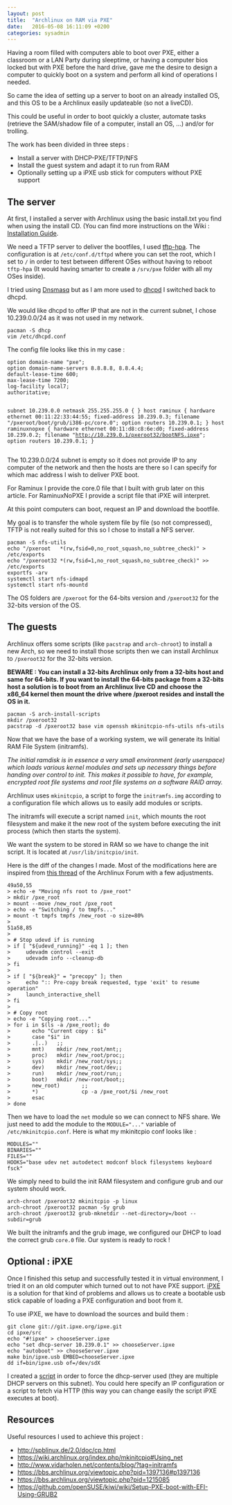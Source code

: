 ```yaml
---
layout: post
title:  "Archlinux on RAM via PXE"
date:   2016-05-08 16:11:09 +0200
categories: sysadmin
---
```


Having a room filled with computers able to boot over PXE, either a classroom or a LAN Party during sleeptime, or having a computer bios locked but with PXE before the hard drive, gave me the desire to design a computer to quickly boot on a system and perform all kind of operations I needed.

So came the idea of setting up a server to boot on an already installed OS, and this OS to be a Archlinux easily updateable (so not a liveCD).

This could be useful in order to boot quickly a cluster, automate tasks (retrieve the SAM/shadow file of a computer, install an OS, ...) and/or for trolling.

The work has been divided in three steps :

- Install a server with DHCP-PXE/TFTP/NFS
- Install the guest system and adapt it to run from RAM
- Optionally setting up a iPXE usb stick for computers without PXE support

## The server

At first, I installed a server with Archlinux using the basic install.txt you find when using the install CD. (You can find more instructions on the Wiki : [Installation Guide](https://wiki.archlinux.org/index.php/Installation_guide).

We need a TFTP server to deliver the bootfiles, I used [tftp-hpa](https://www.archlinux.org/packages/?name=tftp-hpa). The configuration is at `/etc/conf.d/tftpd` where you can set the root, which I set to `/` in order to test between different OSes without having to reboot `tftp-hpa` (It would having smarter to create a `/srv/pxe` folder with all my OSes inside).

I tried using [Dnsmasq](https://wiki.archlinux.org/index.php/dnsmasq) but as I am more used to [dhcpd](https://wiki.archlinux.org/index.php/Dhcpd) I switched back to dhcpd.

We would like dhcpd to offer IP that are not in the current subnet, I chose 10.239.0.0/24 as it was not used in my network.

<div><pre class="command-line" data-user="mr" data-host="server" data-output="">
<code class="language-bash">pacman -S dhcp
vim /etc/dhcpd.conf</code></pre></div>

The config file looks like this in my case :

<div><pre class="language-julia"><code class="language-julia">option domain-name "pxe";
option domain-name-servers 8.8.8.8, 8.8.4.4;
default-lease-time 600;
max-lease-time 7200;
log-facility local7;
authoritative;

subnet 10.239.0.0 netmask 255.255.255.0 {
}
host raminux {
   hardware ethernet 00:11:22:33:44:55;
   fixed-address 10.239.0.3;
   filename "/pxeroot/boot/grub/i386-pc/core.0";
   option routers 10.239.0.1;
}
host raminuxnopxe {
   hardware ethernet 00:11:d8:c8:6e:d0;
   fixed-address 10.239.0.2;
   filename "http://10.239.0.1/pxeroot32/bootNFS.ipxe";
   option routers 10.239.0.1;
}
</code></pre></div>

The 10.239.0.0/24 subnet is empty so it does not provide IP to any computer of the network and then the hosts are there so I can specify for which mac address I wish to deliver PXE boot.

For Raminux I provide the core.0 file that I built with grub later on this article. For RaminuxNoPXE I provide a script file that iPXE will interpret.

At this point computers can boot, request an IP and download the bootfile.

My goal is to transfer the whole system file by file (so not compressed), TFTP is not really suited for this so I chose to install a NFS server.

<div><pre class="command-line" data-user="mr" data-host="server" data-output="">
<code class="language-bash">pacman -S nfs-utils
echo "/pxeroot   *(rw,fsid=0,no_root_squash,no_subtree_check)" > /etc/exports
echo "/pxeroot32 *(rw,fsid=1,no_root_squash,no_subtree_check)" >> /etc/exports
exportfs -arv
systemctl start nfs-idmapd
systemctl start nfs-mountd</code></pre></div><!--*-->

The OS folders are `/pxeroot` for the 64-bits version and `/pxeroot32` for the 32-bits version of the OS.

## The guests

Archlinux offers some scripts (like `pacstrap` and `arch-chroot`) to install a new Arch, so we need to install those scripts then we can install Archlinux to `/pxeroot32` for the 32-bits version.

**BEWARE : You can install a 32-bits Archlinux only from a 32-bits host and same for 64-bits. If you want to install the 64-bits package from a 32-bits host a solution is to boot from an Archlinux live CD and choose the x86_64 kernel then mount the drive where /pxeroot resides and install the OS in it.**

<div><pre class="command-line" data-user="mr" data-host="server" data-output="">
<code class="language-bash">pacman -S arch-install-scripts
mkdir /pxeroot32
pacstrap -d /pxeroot32 base vim openssh mkinitcpio-nfs-utils nfs-utils</code></pre></div>

Now that we have the base of a working system, we will generate its Initial RAM File System (initramfs).

*The initial ramdisk is in essence a very small environment (early userspace) which loads various kernel modules and sets up necessary things before handing over control to init. This makes it possible to have, for example, encrypted root file systems and root file systems on a software RAID array.*

Archlinux uses `mkinitcpio`, a script to forge the `initramfs.img` according to a configuration file which allows us to easily add modules or scripts.

The initramfs will execute a script named `init`, which mounts the root filesystem and make it the new root of the system before executing the init process (which then starts the system).

We want the system to be stored in RAM so we have to change the init script. It is located at `/usr/lib/initcpio/init`.

Here is the diff of the changes I made. Most of the modifications here are inspired from [this thread](https://bbs.archlinux.org/viewtopic.php?pid=1215085) of the Archlinux Forum with a few adjustments.

<div><pre class="language-bash">
<code class="language-bash">49a50,55
> echo -e "Moving nfs root to /pxe_root"
> mkdir /pxe_root
> mount --move /new_root /pxe_root
> echo -e "Switching / to tmpfs..."
> mount -t tmpfs tmpfs /new_root -o size=80%
>
51a58,85
>
> # Stop udevd if is running
> if [ "${udevd_running}" -eq 1 ]; then
>     udevadm control --exit
>     udevadm info --cleanup-db
> fi
>
> if [ "${break}" = "precopy" ]; then
>     echo ":: Pre-copy break requested, type 'exit' to resume operation"
>     launch_interactive_shell
> fi
>
> # Copy root
> echo -e "Copying root..."
> for i in $(ls -a /pxe_root); do
>       echo "Current copy : $i"
>       case "$i" in
>       .|..)   ;;
>       mnt)    mkdir /new_root/mnt;;
>       proc)   mkdir /new_root/proc;;
>       sys)    mkdir /new_root/sys;;
>       dev)    mkdir /new_root/dev;;
>       run)    mkdir /new_root/run;;
>       boot)   mkdir /new-root/boot;;
>       new_root)       ;;
>       *)              cp -a /pxe_root/$i /new_root
>       esac
> done</code></pre></div><!--*-->

Then we have to load the `net` module so we can connect to NFS share. We just need to add the module to the `MODULE="..."` variable of `/etc/mkinitcpio.conf`. Here is what my mkinitcpio conf looks like :

<div><pre class="language-bash">
<code class="language-bash">MODULES=""
BINARIES=""
FILES=""
HOOKS="base udev net autodetect modconf block filesystems keyboard fsck"</code></pre></div>

We simply need to build the init RAM filesystem and configure grub and our system should work.

<div><pre class="command-line" data-user="mr" data-host="server" data-output="">
<code class="language-bash">arch-chroot /pxeroot32 mkinitcpio -p linux
arch-chroot /pxeroot32 pacman -Sy grub
arch-chroot /pxeroot32 grub-mknetdir --net-directory=/boot --subdir=grub</code></pre></div>

We built the initramfs and the grub image, we configured our DHCP to load the correct grub `core.0` file. Our system is ready to rock !

## Optional : iPXE

Once I finished this setup and successfully tested it in virtual environment, I tried it on an old computer which turned out to not have PXE support. [iPXE](http://ipxe.org/) is a solution for that kind of problems and allows us to create a bootable usb stick capable of loading a PXE configuration and boot from it.

To use iPXE, we have to download the sources and build them :

<div><pre class="command-line" data-user="mr" data-host="server" data-output="">
<code class="language-bash">git clone git://git.ipxe.org/ipxe.git
cd ipxe/src
echo "#!ipxe" > chooseServer.ipxe
echo "set dhcp-server 10.239.0.1" >> chooseServer.ipxe
echo "autoboot" >> chooseServer.ipxe
make bin/ipxe.usb EMBED=chooseServer.ipxe
dd if=bin/ipxe.usb of=/dev/sdX</code></pre></div>

I created a [script](http://ipxe.org/scripting) in order to force the dhcp-server used (they are multiple DHCP servers on this subnet). You could here specify an IP configuration or a script to fetch via HTTP (this way you can change easily the script iPXE executes at boot).

## Resources

Useful resources I used to achieve this project :

- <http://spblinux.de/2.0/doc/cp.html>
- <https://wiki.archlinux.org/index.php/mkinitcpio#Using_net>
- <http://www.vidarholen.net/contents/blog/?tag=initramfs>
- <https://bbs.archlinux.org/viewtopic.php?pid=1397136#p1397136>
- <https://bbs.archlinux.org/viewtopic.php?pid=1215085>
- <https://github.com/openSUSE/kiwi/wiki/Setup-PXE-boot-with-EFI-Using-GRUB2>
